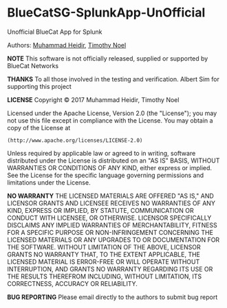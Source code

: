 # BlueCatSG-SplunkApp-UnOfficial
Unofficial BlueCat App for Splunk

Authors: [Muhammad Heidir](mheidir@bluecatnetworks.com),
         [Timothy Noel](tnoel@bluecatnetworks.com)

**NOTE**
This software is not officially released, supplied or supported by BlueCat Networks

**THANKS**
To all those involved in the testing and verification.
Albert Sim for supporting this project

**LICENSE**
Copyright © 2017 Muhammad Heidir, Timothy Noel

Licensed under the Apache License, Version 2.0 (the "License");
you may not use this file except in compliance with the License.
You may obtain a copy of the License at

    (http://www.apache.org/licenses/LICENSE-2.0)

Unless required by applicable law or agreed to in writing, software
distributed under the License is distributed on an "AS IS" BASIS,
WITHOUT WARRANTIES OR CONDITIONS OF ANY KIND, either express or implied.
See the License for the specific language governing permissions and
limitations under the License.

**NO WARRANTY**
THE LICENSED MATERIALS ARE OFFERED "AS IS," AND LICENSOR GRANTS AND LICENSEE
RECEIVES NO WARRANTIES OF ANY KIND, EXPRESS OR IMPLIED, BY STATUTE,
COMMUNICATION OR CONDUCT WITH LICENSEE, OR OTHERWISE. LICENSOR SPECIFICALLY
DISCLAIMS ANY IMPLIED WARRANTIES OF MERCHANTABILITY, FITNESS FOR A SPECIFIC
PURPOSE OR NON-INFRINGEMENT CONCERNING THE LICENSED MATERIALS OR ANY UPGRADES TO
OR DOCUMENTATION FOR THE SOFTWARE. WITHOUT LIMITATION OF THE ABOVE, LICENSOR
GRANTS NO WARRANTY THAT, TO THE EXTENT APPLICABLE, THE LICENSED MATERIAL IS
ERROR-FREE OR WILL OPERATE WITHOUT INTERRUPTION, AND GRANTS NO WARRANTY
REGARDING ITS USE OR THE RESULTS THEREFROM INCLUDING, WITHOUT LIMITATION, ITS
CORRECTNESS, ACCURACY OR RELIABILITY.

**BUG REPORTING**
Please email directly to the authors to submit bug report
